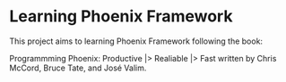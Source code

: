 # Learning Phoenix Framework

This project aims to learning Phoenix Framework following the book:

 Programmming Phoenix: Productive |> Realiable |> Fast
 written by Chris McCord, Bruce Tate, and José Valim.
